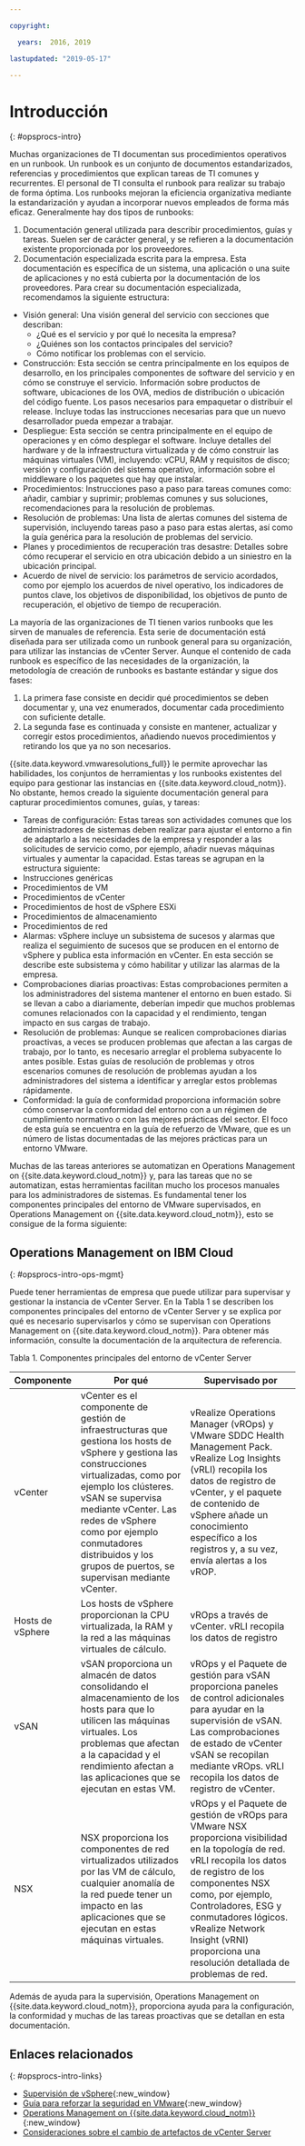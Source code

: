```yaml
---

copyright:

  years:  2016, 2019

lastupdated: "2019-05-17"

---
```


# Introducción
{: #opsprocs-intro}

Muchas organizaciones de TI documentan sus procedimientos operativos en un runbook. Un runbook es un conjunto de documentos estandarizados, referencias y procedimientos que explican tareas de TI comunes y recurrentes. El personal de TI consulta el runbook para realizar su trabajo de forma óptima. Los runbooks mejoran la eficiencia organizativa mediante la estandarización y ayudan a incorporar nuevos empleados de forma más eficaz. Generalmente hay dos tipos de runbooks:

1. Documentación general utilizada para describir procedimientos, guías y tareas. Suelen ser de carácter general, y se refieren a la documentación existente proporcionada por los proveedores.
2. Documentación especializada escrita para la empresa. Esta documentación es específica de un sistema, una aplicación o una suite de aplicaciones y no está cubierta por la documentación de los proveedores. Para crear su documentación especializada, recomendamos la siguiente estructura:

 * Visión general: Una visión general del servicio con secciones que describan:
    * ¿Qué es el servicio y por qué lo necesita la empresa?
    * ¿Quiénes son los contactos principales del servicio?
    * Cómo notificar los problemas con el servicio.
 * Construcción: Esta sección se centra principalmente en los equipos de desarrollo, en los principales componentes de software del servicio y en cómo se construye el servicio. Información sobre productos de software, ubicaciones de los OVA, medios de distribución o ubicación del código fuente. Los pasos necesarios para empaquetar o distribuir el release. Incluye todas las instrucciones necesarias para que un nuevo desarrollador pueda empezar a trabajar.
 * Despliegue: Esta sección se centra principalmente en el equipo de operaciones y en cómo desplegar el software. Incluye detalles del hardware y de la infraestructura virtualizada y de cómo construir las máquinas virtuales (VM), incluyendo: vCPU, RAM y requisitos de disco; versión y configuración del sistema operativo, información sobre el middleware o los paquetes que hay que instalar.
 * Procedimientos: Instrucciones paso a paso para tareas comunes como: añadir, cambiar y suprimir; problemas comunes y sus soluciones, recomendaciones para la resolución de problemas.
 * Resolución de problemas: Una lista de alertas comunes del sistema de supervisión, incluyendo tareas paso a paso para estas alertas, así como la guía genérica para la resolución de problemas del servicio.
 * Planes y procedimientos de recuperación tras desastre: Detalles sobre cómo recuperar el servicio en otra ubicación debido a un siniestro en la ubicación principal.
 * Acuerdo de nivel de servicio: los parámetros de servicio acordados, como por ejemplo los acuerdos de nivel operativo, los indicadores de puntos clave, los objetivos de disponibilidad, los objetivos de punto de recuperación, el objetivo de tiempo de recuperación.

La mayoría de las organizaciones de TI tienen varios runbooks que les sirven de manuales de referencia. Esta serie de documentación está diseñada para ser utilizada como un runbook general para su organización, para utilizar las instancias de vCenter Server. Aunque el contenido de cada runbook es específico de las necesidades de la organización, la metodología de creación de runbooks es bastante estándar y sigue dos fases:

1. La primera fase consiste en decidir qué procedimientos se deben documentar y, una vez enumerados, documentar cada procedimiento con suficiente detalle.
2. La segunda fase es continuada y consiste en mantener, actualizar y corregir estos procedimientos, añadiendo nuevos procedimientos y retirando los que ya no son necesarios.

{{site.data.keyword.vmwaresolutions_full}} le permite aprovechar las habilidades, los conjuntos de herramientas y los runbooks existentes del equipo para gestionar las instancias en {{site.data.keyword.cloud_notm}}. No obstante, hemos creado la siguiente documentación general para capturar procedimientos comunes, guías, y tareas:

* Tareas de configuración: Estas tareas son actividades comunes que los administradores de sistemas deben realizar para ajustar el entorno a fin de adaptarlo a las necesidades de la empresa y responder a las solicitudes de servicio como, por ejemplo, añadir nuevas máquinas virtuales y aumentar la capacidad. Estas tareas se agrupan en la estructura siguiente:
 * Instrucciones genéricas
 * Procedimientos de VM
 * Procedimientos de vCenter
 * Procedimientos de host de vSphere ESXi
 * Procedimientos de almacenamiento
 * Procedimientos de red
* Alarmas: vSphere incluye un subsistema de sucesos y alarmas que realiza el seguimiento de sucesos que se producen en el entorno de vSphere y publica esta información en vCenter. En esta sección se describe este subsistema y cómo habilitar y utilizar las alarmas de la empresa.
* Comprobaciones diarias proactivas: Estas comprobaciones permiten a los administradores del sistema mantener el entorno en buen estado. Si se llevan a cabo a diariamente, deberían impedir que muchos problemas comunes relacionados con la capacidad y el rendimiento, tengan impacto en sus cargas de trabajo.
* Resolución de problemas: Aunque se realicen comprobaciones diarias proactivas, a veces se producen problemas que afectan a las cargas de trabajo, por lo tanto, es necesario arreglar el problema subyacente lo antes posible. Estas guías de resolución de problemas y otros escenarios comunes de resolución de problemas ayudan a los administradores del sistema a identificar y arreglar estos problemas rápidamente.
* Conformidad: la guía de conformidad proporciona información sobre cómo conservar la conformidad del entorno con a un régimen de cumplimiento normativo o con las mejores prácticas del sector. El foco de esta guía se encuentra en la guía de refuerzo de VMware, que es un número de listas documentadas de las mejores prácticas para un entorno VMware.

Muchas de las tareas anteriores se automatizan en Operations Management on {{site.data.keyword.cloud_notm}} y, para las tareas que no se automatizan, estas herramientas facilitan mucho los procesos manuales para los administradores de sistemas. Es fundamental tener los componentes principales del entorno de VMware supervisados, en Operations Management on {{site.data.keyword.cloud_notm}}, esto se consigue de la forma siguiente:

## Operations Management on IBM Cloud
{: #opsprocs-intro-ops-mgmt}

Puede tener herramientas de empresa que puede utilizar para supervisar y gestionar la instancia de vCenter Server. En la Tabla 1 se describen los componentes principales del entorno de vCenter Server y se explica por qué es necesario supervisarlos y cómo se supervisan con Operations Management on {{site.data.keyword.cloud_notm}}. Para obtener más información, consulte la documentación de la arquitectura de referencia.

Tabla 1. Componentes principales del entorno de vCenter Server

| Componente | Por qué | Supervisado por  |
|---|---|---|
| vCenter | vCenter es el componente de gestión de infraestructuras que gestiona los hosts de vSphere y gestiona las construcciones virtualizadas, como por ejemplo los clústeres. vSAN se supervisa mediante vCenter. Las redes de vSphere como por ejemplo conmutadores distribuidos y los grupos de puertos, se supervisan mediante vCenter. | vRealize Operations Manager (vROps) y VMware SDDC Health Management Pack. vRealize Log Insights (vRLI) recopila los datos de registro de vCenter, y el paquete de contenido de vSphere añade un conocimiento específico a los registros y, a su vez, envía alertas a los vROP. |
| Hosts de vSphere | Los hosts de vSphere proporcionan la CPU virtualizada, la RAM y la red a las máquinas virtuales de cálculo. | vROps a través de vCenter. vRLI recopila los datos de registro |
| vSAN | vSAN proporciona un almacén de datos consolidando el almacenamiento de los hosts para que lo utilicen las máquinas virtuales. Los problemas que afectan a la capacidad y el rendimiento afectan a las aplicaciones que se ejecutan en estas VM. |vROps y el Paquete de gestión para vSAN proporciona paneles de control adicionales para ayudar en la supervisión de vSAN. Las comprobaciones de estado de vCenter vSAN se recopilan mediante vROps. vRLI recopila los datos de registro de vCenter. |
| NSX | NSX proporciona los componentes de red virtualizados utilizados por las VM de cálculo, cualquier anomalía de la red puede tener un impacto en las aplicaciones que se ejecutan en estas máquinas virtuales. | vROps y el Paquete de gestión de vROps para VMware NSX proporciona visibilidad en la topología de red. vRLI recopila los datos de registro de los componentes NSX como, por ejemplo, Controladores, ESG y conmutadores lógicos. vRealize Network Insight (vRNI) proporciona una resolución detallada de problemas de red. |

Además de ayuda para la supervisión, Operations Management on {{site.data.keyword.cloud_notm}}, proporciona ayuda para la configuración, la conformidad y muchas de las tareas proactivas que se detallan en esta documentación.


## Enlaces relacionados
{: #opsprocs-intro-links}

* [Supervisión de vSphere](https://docs.vmware.com/en/VMware-vSphere/6.7/com.vmware.vsphere.monitoring.doc/GUID-A8B06BE0-E5FC-435C-B12F-A31618B21E2C.html){:new_window}
* [Guía para reforzar la seguridad en VMware](https://www.vmware.com/uk/security/hardening-guides.html){:new_window}
* [Operations Management on {{site.data.keyword.cloud_notm}}](/docs/services/vmwaresolutions/services?topic=vmware-solutions-opsmgmt-intro){:new_window}
* [Consideraciones sobre el cambio de artefactos de vCenter Server](/docs/services/vmwaresolutions?topic=vmware-solutions-vcenter_chg_impact#vcenter_chg_impact)
